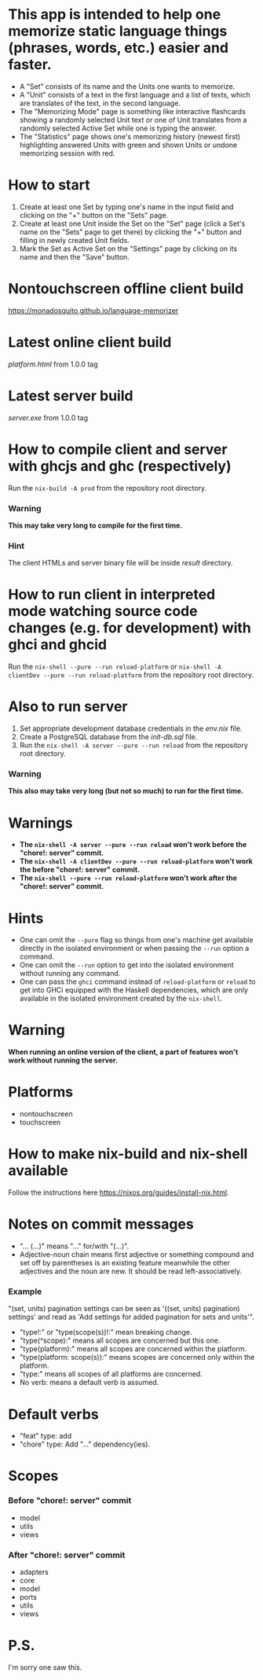 # This app is intended to help one memorize static language things (phrases, words, etc.) easier and faster.
* A "Set" consists of its name and the Units one wants to memorize.
* A "Unit" consists of a text in the first language and a list of texts, which are translates of the text, in the second language.
* The "Memorizing Mode" page is something like interactive flashcards showing a randomly selected Unit text or one of Unit translates from a randomly selected Active Set while one is typing the answer.
* The "Statistics" page shows one's memorizing history (newest first) highlighting answered Units with green and shown Units or undone memorizing session with red.
# How to start
1. Create at least one Set by typing one's name in the input field and clicking on the "+" button on the "Sets" page.
2. Create at least one Unit inside the Set on the "Set" page (click a Set's name on the "Sets" page to get there) by clicking the "+" button and filling in newly created Unit fields.
3. Mark the Set as Active Set on the "Settings" page by clicking on its name and then the "Save" button.

# Nontouchscreen offline client build
https://monadosquito.github.io/language-memorizer

# Latest online client build
*platform.html* from 1.0.0 tag

# Latest server build
*server.exe* from 1.0.0 tag

# How to compile client and server with ghcjs and ghc (respectively)
Run the `nix-build -A prod` from the repository root directory.
### Warning
**This may take very long to compile for the first time.**
### Hint
The client HTMLs and server binary file will be inside *result* directory.

# How to run client in interpreted mode watching source code changes (e.g. for development) with ghci and ghcid
Run the `nix-shell --pure --run reload-platform` or `nix-shell -A clientDev --pure --run reload-platform` from the repository root directory.

# Also to run server
1. Set appropriate development database credentials in the *env.nix* file.
2. Create a PostgreSQL database from the *init-db.sql* file.
3. Run the `nix-shell -A server --pure --run reload` from the repository root directory.

### Warning
**This also may take very long (but not so much) to run for the first time.**

# Warnings
* **The `nix-shell -A server --pure --run reload` won't work before the "chore!: server" commit.**
* **The `nix-shell -A clientDev --pure --run reload-platform` won't work the before "chore!: server" commit.**
* **The `nix-shell --pure --run reload-platform` won't work after the "chore!: server" commit.**

# Hints
* One can omit the `--pure` flag so things from one's machine get available directly in the isolated environment or when passing the `--run` option a command.
* One can omit the `--run` option to get into the isolated environment without running any command.
* One can pass the `ghci` command instead of `reload-platform` or `reload` to get into GHCi equipped with the Haskell dependencies, which are only available in the isolated environment created by the `nix-shell`.

# Warning
**When running an online version of the client, a part of features won't work without running the server.**

# Platforms
* nontouchscreen
* touchscreen

# How to make nix-build and nix-shell available
Follow the instructions here https://nixos.org/guides/install-nix.html.

# Notes on commit messages
* "... (...)" means "..." for/with "(...)".
* Adjective-noun chain means first adjective or something compound and set off by parentheses is an existing feature meanwhile the other adjectives and the noun are new. It should be read left-associatively.
### Example
"(set, units) pagination settings can be seen as '((set, units) pagination) settings' and read as 'Add settings for added pagination for sets and units'".
* "type!:" or "type(scope(s))!:" mean breaking change. 
* "type(^scope):" means all scopes are concerned but this one.
* "type(platform):" means all scopes are concerned within the platform.
* "type(platform: scope(s)):" means scopes are concerned only within the platform.
* "type:" means all scopes of all platforms are concerned.
* No verb: means a default verb is assumed.

# Default verbs
* "feat" type: add
* "chore" type: Add "..." dependency(ies).

# Scopes
### Before "chore!: server" commit
* model
* utils
* views

### After "chore!: server" commit
* adapters
* core
* model
* ports
* utils
* views

# P.S.
I'm sorry one saw this.
